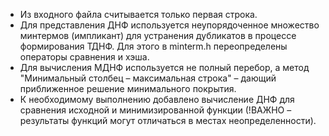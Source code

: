 * Из входного файла считывается только первая строка.
* Для представления ДНФ используется неупорядоченное множество минтермов (импликант) для устранения дубликатов в процессе формирования ТДНФ. Для этого в minterm.h переопределены операторы сравнения и хэша.
* Для вычисления МДНФ используется не полный перебор, а метод "Минимальный столбец – максимальная строка" – дающий приближенное решение минимального покрытия.
* К необходимому выполнению добавлено вычисление ДНФ для сравнения исходной и минимизированной функции (!ВАЖНО – результаты функций могут отличаться в местах неопределенности).